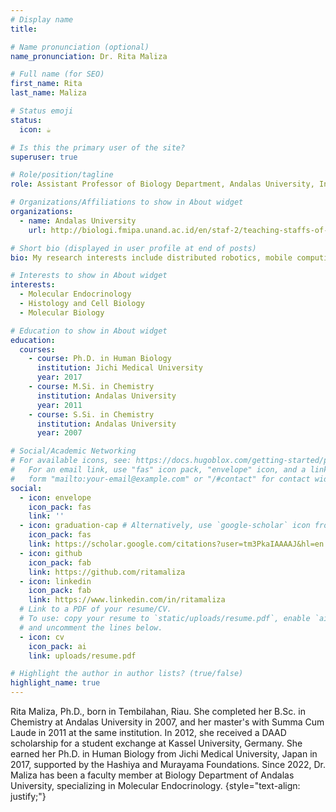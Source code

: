 ```yaml
---
# Display name
title: 

# Name pronunciation (optional)
name_pronunciation: Dr. Rita Maliza

# Full name (for SEO)
first_name: Rita
last_name: Maliza

# Status emoji
status:
  icon: ☕️

# Is this the primary user of the site?
superuser: true

# Role/position/tagline
role: Assistant Professor of Biology Department, Andalas University, Indonesia

# Organizations/Affiliations to show in About widget
organizations:
  - name: Andalas University
    url: http://biologi.fmipa.unand.ac.id/en/staf-2/teaching-staffs-of-master-study-program/384-rita-maliza-s2

# Short bio (displayed in user profile at end of posts)
bio: My research interests include distributed robotics, mobile computing and programmable matter.

# Interests to show in About widget
interests:
  - Molecular Endocrinology
  - Histology and Cell Biology
  - Molecular Biology

# Education to show in About widget
education:
  courses:
    - course: Ph.D. in Human Biology
      institution: Jichi Medical University
      year: 2017
    - course: M.Si. in Chemistry
      institution: Andalas University
      year: 2011
    - course: S.Si. in Chemistry
      institution: Andalas University
      year: 2007

# Social/Academic Networking
# For available icons, see: https://docs.hugoblox.com/getting-started/page-builder/#icons
#   For an email link, use "fas" icon pack, "envelope" icon, and a link in the
#   form "mailto:your-email@example.com" or "/#contact" for contact widget.
social:
  - icon: envelope
    icon_pack: fas
    link: ''
  - icon: graduation-cap # Alternatively, use `google-scholar` icon from `ai` icon pack
    icon_pack: fas
    link: https://scholar.google.com/citations?user=tm3PkaIAAAAJ&hl=en
  - icon: github
    icon_pack: fab
    link: https://github.com/ritamaliza
  - icon: linkedin
    icon_pack: fab
    link: https://www.linkedin.com/in/ritamaliza
  # Link to a PDF of your resume/CV.
  # To use: copy your resume to `static/uploads/resume.pdf`, enable `ai` icons in `params.yaml`,
  # and uncomment the lines below.
  - icon: cv
    icon_pack: ai
    link: uploads/resume.pdf

# Highlight the author in author lists? (true/false)
highlight_name: true
---
```


Rita Maliza, Ph.D., born in Tembilahan, Riau. She completed her B.Sc. in Chemistry at Andalas University in 2007, and her master's with Summa Cum Laude in 2011 at the same institution. In 2012, she received a DAAD scholarship for a student exchange at Kassel University, Germany. She earned her Ph.D. in Human Biology from Jichi Medical University, Japan in 2017, supported by the Hashiya and Murayama Foundations. Since 2022, Dr. Maliza has been a faculty member at Biology Department of Andalas University, specializing in Molecular Endocrinology.
{style="text-align: justify;"}
